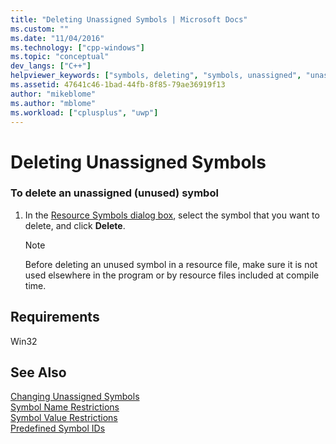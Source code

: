 ```yaml
---
title: "Deleting Unassigned Symbols | Microsoft Docs"
ms.custom: ""
ms.date: "11/04/2016"
ms.technology: ["cpp-windows"]
ms.topic: "conceptual"
dev_langs: ["C++"]
helpviewer_keywords: ["symbols, deleting", "symbols, unassigned", "unassigned symbols"]
ms.assetid: 47641c46-1bad-44fb-8f85-79ae36919f13
author: "mikeblome"
ms.author: "mblome"
ms.workload: ["cplusplus", "uwp"]
---
```

# Deleting Unassigned Symbols
### To delete an unassigned (unused) symbol  
  
1.  In the [Resource Symbols dialog box](../windows/resource-symbols-dialog-box.md), select the symbol that you want to delete, and click **Delete**.  
  
    > [!NOTE]
    >  Before deleting an unused symbol in a resource file, make sure it is not used elsewhere in the program or by resource files included at compile time.  
  
## Requirements  
 Win32  
  
## See Also  
 [Changing Unassigned Symbols](../windows/changing-unassigned-symbols.md)   
 [Symbol Name Restrictions](../windows/symbol-name-restrictions.md)   
 [Symbol Value Restrictions](../windows/symbol-value-restrictions.md)   
 [Predefined Symbol IDs](../windows/predefined-symbol-ids.md)